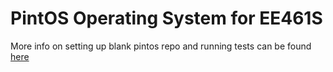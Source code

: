 # PintOS Operating System for EE461S

More info on setting up blank pintos repo and running tests can be found [here](https://github.com/MaxDauber/OS-pintos/blob/master/SETUP.md/)
